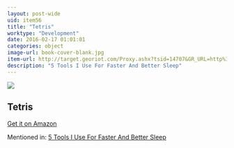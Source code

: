 ```yaml
---
layout: post-wide
uid: item56
title: "Tetris"
worktype: "Development"
date: 2016-02-17 01:01:01
categories: object
image-url: book-cover-blank.jpg
item-url: http://target.georiot.com/Proxy.ashx?tsid=14707&GR_URL=http%3A%2F%2Fwww.amazon.com%2FElectronic-Arts-Inc-Tetris%25C2%25AE%2Fdp%2FB00CO6TOBY%2F
description: "5 Tools I Use For Faster And Better Sleep"
---
```

<a href="http://target.georiot.com/Proxy.ashx?tsid=14707&GR_URL=http%3A%2F%2Fwww.amazon.com%2FElectronic-Arts-Inc-Tetris%25C2%25AE%2Fdp%2FB00CO6TOBY%2F" target="blank"><img src="../../../../img/thumbs/book-cover-blank.jpg" class="prod-img"></a>
<h2>Tetris</h2>
<p><a href="http://target.georiot.com/Proxy.ashx?tsid=14707&GR_URL=http%3A%2F%2Fwww.amazon.com%2FElectronic-Arts-Inc-Tetris%25C2%25AE%2Fdp%2FB00CO6TOBY%2F" target="blank">Get it on Amazon</a><p>
<p>Mentioned in: <a href="http://fourhourworkweek.com/2015/10/17/5-tools-i-use-for-faster-and-better-sleep/" target="blank">5 Tools I Use For Faster And Better Sleep</a></p>
